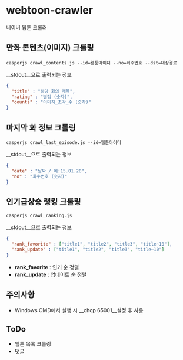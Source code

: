 # webtoon-crawler
네이버 웹툰 크롤러


만화 콘텐츠(이미지) 크롤링
----
```shell
casperjs crawl_contents.js --id=웹툰아이디 --no=회수번호 --dst=대상경로
```
__stdout__으로 출력되는 정보
```json
{
  "title" : "해당 화의 제목",
  "rating" : "별점 (숫자)",
  "counts" : "이미지_조각_수 (숫자)"
}
```

마지막 화 정보 크롤링
----
```shell
casperjs crawl_last_episode.js --id=웹툰아이디
```
__stdout__으로 출력되는 정보
```json
{
  "date" : "날짜 / 예:15.01.20",
  "no" : "회수번호 (숫자)"
}
```


인기급상승 랭킹 크롤링
----
```shell
casperjs crawl_ranking.js
```
__stdout__으로 출력되는 정보
```json
{
  "rank_favorite" : ["title1", "title2", "title3", "title~10"],
  "rank_update" : ["title1", "title2", "title3", "title~10"]
}
```
* __rank_favorite__ : 인기 순 정렬
* __rank_update__ : 업데이트 순 정렬


주의사항
----
* Windows CMD에서 실행 시 __chcp 65001__설정 후 사용

ToDo
----
* 웹툰 목록 크롤링
* 댓글
